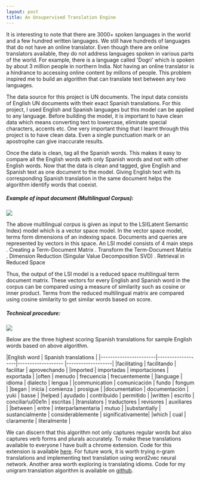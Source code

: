 ```yaml
---
layout: post
title: An Unsupervised Translation Engine
---
```


It is interesting to note that there are 3000+ spoken languages in the world and a few hundred written languages. We still have hundreds of languages that do not have an online translator. Even though there are online translators available, they do not address languages spoken in various parts of the world. For example, there is a language called 'Dogri' which is spoken by about 3 million people in northern India. Not having an online translator is a hindrance to accessing online content by millons of people. This problem inspired me to build an algorithm that can translate text between any two languages. 

The data source for this project is UN documents. The input data consists of English UN documents with their exact Spanish translations. For this project, I used English and Spanish languages but this model can be applied to any language. Before building the model, it is important to have clean data which means converting text to lowercase, eliminate special characters, accents etc. One very important thing that I learnt through this project is to have clean data. Even a single punctuation mark or an apostrophe can give inaccurate results. 

Once the data is clean, tag all the Spanish words. This makes it easy to compare all the English words with only Spanish words and not with other English words. Now that the data is clean and tagged, give English and Spanish text as one document to the model. Giving English text with its corresponding Spanish translation in the same document helps the algorithm identify words that coexist.

##### Example of input document (Multilingual Corpus):
![](/images/Example_of_input_doc.png)

The above multilingual corpus is given as input to the LSI(Latent Semantic Index) model which is a vector space model. In the vector space model, terms form dimensions of an indexing space. Documents and queries are represented by vectors in this space. An LSI model consists of 4 main steps 
. Creating a Term-Document Matrix
. Transform the Term-Document Matrix
. Dimension Reduction (Singular Value Decomposition SVD)
. Retrieval in Reduced Space

Thus, the output of the LSI model is a reduced space multilingual term document matrix. These vectors for every English and Spanish word in the corpus can be compared using a measure of similarity such as cosine or inner product. Terms from the reduced multilingual matrix are compared using cosine similarity to get similar words based on score. 

##### Technical procedure:
![](/images/LSI_Model_Procedure.png)

Below are the three highest scoring Spanish translations for sample English words based on above algorithm. 

|English word           |                    Spanish translations                    |
|-----------------------|-------------------|------------------- |-------------------|
|facilitating	 					|	facilitando       | facilitar          | aprovechando      |
|imported	 					    |	importadas        | importaciones      | exportada         |
|often	 					      |	menudo            | frecuencia         | frecuentemente    |
|language	 					    |	idioma            | dialecto           | lengua            |
|communication	 				|	comunicación      | fundo              | fongum            |
|began	 					      |	inicia            | comienza           | prosigue          |
|documentation	 				|	documentación     | yuki               | basse             |
|helped	 					      |	ayudado           | contribuido        | permitido         |
|written	 					    |	escrito           | conciliar\u00e1n   | escritas          |
|translators	 					|	traductores       | revisores          | auxiliares        |
|between	 					    |	entre             | interparlamentaria | mutuo             |
|substantially	 				|	sustancialmente   | considerablemente  | significativamente|
|which	 					      |	cual              | claramente         | literalmente      |

We can discern that this algorithm not only captures regular words but also captures verb forms and plurals accurately. To make these translations available to everyone I have built a chrome extension. Code for this extension is available [here](https://github.com/shivaniRe/seekna-chrome-extension). For future work, it is worth trying n-gram translations and implementing text translation using word2vec neural network. Another area worth exploring is translating idioms. Code for my unigram translation algorithm is available on [github](https://github.com/shivaniRe/Text_translator).
